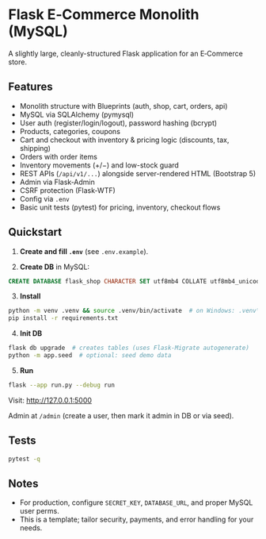 # Flask E‑Commerce Monolith (MySQL)

A slightly large, cleanly-structured Flask application for an E‑Commerce store.

## Features
- Monolith structure with Blueprints (auth, shop, cart, orders, api)
- MySQL via SQLAlchemy (pymysql)
- User auth (register/login/logout), password hashing (bcrypt)
- Products, categories, coupons
- Cart and checkout with inventory & pricing logic (discounts, tax, shipping)
- Orders with order items
- Inventory movements (+/−) and low-stock guard
- REST APIs (`/api/v1/...`) alongside server-rendered HTML (Bootstrap 5)
- Admin via Flask‑Admin
- CSRF protection (Flask‑WTF)
- Config via `.env`
- Basic unit tests (pytest) for pricing, inventory, checkout flows

## Quickstart

1) **Create and fill `.env`** (see `.env.example`).

2) **Create DB** in MySQL:
```sql
CREATE DATABASE flask_shop CHARACTER SET utf8mb4 COLLATE utf8mb4_unicode_ci;
```

3) **Install**
```bash
python -m venv .venv && source .venv/bin/activate  # on Windows: .venv\Scripts\activate
pip install -r requirements.txt
```

4) **Init DB**
```bash
flask db upgrade  # creates tables (uses Flask-Migrate autogenerate)
python -m app.seed  # optional: seed demo data
```

5) **Run**
```bash
flask --app run.py --debug run
```

Visit: http://127.0.0.1:5000

Admin at `/admin` (create a user, then mark it admin in DB or via seed).

## Tests
```bash
pytest -q
```

## Notes
- For production, configure `SECRET_KEY`, `DATABASE_URL`, and proper MySQL user perms.
- This is a template; tailor security, payments, and error handling for your needs.
